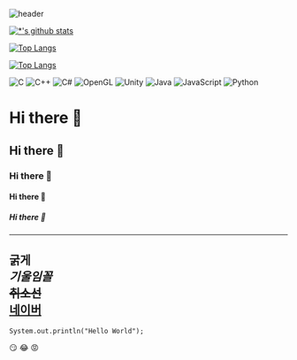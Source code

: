 ![header](https://capsule-render.vercel.app/api?type=wave&color=auto&height=300&section=header&text=깃허브%20특강&fontSize=90)

[![*'s github stats](https://github-readme-stats.vercel.app/api?username=kkh97)](https://github.com/kkh97)

[![Top Langs](https://github-readme-stats.vercel.app/api/top-langs/?username=kkh97)](https://github.com/kkh97/github-readme-stats)

[![Top Langs](https://github-readme-stats.vercel.app/api/top-langs/?username=kkh97&layout=compact)](https://github.com/kkh97/github-readme-stats)

![C](https://img.shields.io/badge/-C-123456?style=flat-square&logo=C&logoColor=black)
![C++](https://img.shields.io/badge/-C++-123456?style=flat-square&logo=C%2B%2B&logoColor=black)
![C#](https://img.shields.io/badge/-C%23-123456?style=flat-square&logo=C-sharp&logoColor=black)
![OpenGL](https://img.shields.io/badge/-OpenGL-1F305F?style=flat-square&logo=OpenGL&logoColor=white)
![Unity](https://img.shields.io/badge/-Unity-1F305F?style=flat-square&logo=Unity&logoColor=white)
![Java](https://img.shields.io/badge/-Java-007396?style=flat&logo=Java&logoColor=ffffff)
![JavaScript](https://img.shields.io/badge/-JavaScript-007396?style=flat&logo=JavaScript&logoColor=ffffff)
![Python](https://img.shields.io/badge/-Python-3178C6?style=flat-square&logo=Python&logoColor=white)
<!-- ![Spring](https://img.shields.io/badge/-Spring-6DB33F?style=for-the-badge&logo=Spring&logoColor=white) -->
<!-- ![TypeScript](https://img.shields.io/badge/-TypeScript-3178C6?style=flat-square&logo=TypeScript&logoColor=white) -->
<!-- ![Serverless](https://img.shields.io/badge/-Serverless-FD5750?style=flat-square&logo=Serverless&logoColor=magenta) -->
<!-- ![MariaDB](https://img.shields.io/badge/-MariaDB-1F305F?style=flat-square&logo=mariadb&logoColor=white) -->

# Hi there 👋
## Hi there 👋
### Hi there 👋
#### Hi there 👋
##### Hi there 👋
---
**굵게**<br>
*기울임꼴*<br>
~~취소선~~<br>
[네이버](https://www.naver.com)
---
```
System.out.println("Hello World");
```
:smirk:
:joy:
:rage:

<!--
**kkh97/kkh97** is a ✨ _special_ ✨ repository because its `README.md` (this file) appears on your GitHub profile.

Here are some ideas to get you started:

- 🔭 I’m currently working on ...
- 🌱 I’m currently learning ...
- 👯 I’m looking to collaborate on ...
- 🤔 I’m looking for help with ...
- 💬 Ask me about ...
- 📫 How to reach me: ...
- 😄 Pronouns: ...
- ⚡ Fun fact: ...
-->
